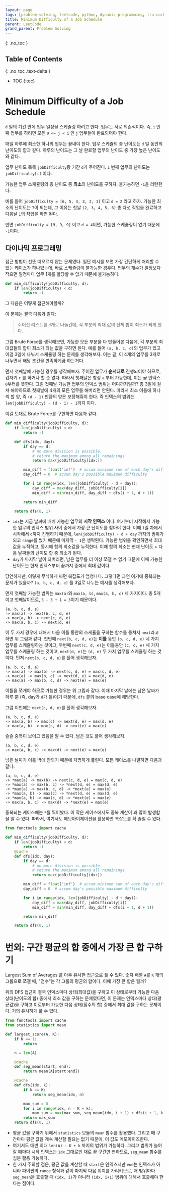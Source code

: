 ```yaml
---
layout: page
tags: [problem-solving, leetcode, python, dynamic-programming, lru-cache]
title: Minimum Difficulty of a Job Schedule
parent: LeetCode
grand_parent: Problem Solving
---
```


{: .no_toc }
## Table of Contents
{: .no_toc .text-delta }
- TOC
{:toc}

# Minimum Difficulty of a Job Schedule
 `d` 일의 기간 안에 업무 일정을 스케쥴링 하려고 한다. 업무는 서로
 의존적이다. 즉, `i` 번째 업무를 하려면 모든 `0 <= j < i` 인 `j`
 업무들이 완료되어야 한다.

 매일 하루에 최소한 하나의 업무는 끝내야 한다. 업무 스케쥴의 총
 난이도는 `d` 일 동안의 난이도의 합과 같다. 하루의 난이도는 그 날
 완료할 업무의 난이도 중 가장 높은 난이도와 같다.

 업무 난이도 목록 `jobDifficulty`랑 기간 `d`가 주어진다. `i` 번째
 업무의 난이도는 `jobDifficulty[i]` 이다.

 가능한 업무 스케쥴링의 총 난이도 중 **최소**의 난이도를
 구하자. 불가능하면 `-1`을 리턴한다.

 예를 들어 `jobDifficulty = [6, 5, 4, 3, 2, 1]` 이고 `d = 2` 라고
 하자. 가능한 최소의 난이도는 `7`이 되는데, 그 이유는 첫날 `(2, 3, 4,
 5, 6)` 총 다섯 작업을 완료하고 다음날 `1`의 작업을 하면 된다.

 반면 `jobDifficulty = [9, 9, 9]` 이고 `d = 4`이면, 가능한 스케쥴링이
 없기 때문에 `-1`이다.

## 다이나믹 프로그래밍
 접근 방법이 선뜻 떠오르지 않는 문제였다. 일단 예시를 보면 가장
 간단하게 처리할 수 있는 케이스가 하나있는데, 바로 스케쥴링이 불가능한
 경우다. 업무의 개수가 일정보다 작으면 일정마다 업무 1개를 할당할 수
 없기 때문에 불가능하다.

```python
def min_difficulty(jobDifficulty, d):
    if len(jobDifficulty) < d:
        return -1
```

 그 다음은 어떻게 접근해야할까?

 이 문제는 결국 다음과 같다:

> 주어진 리스트를 `d`개로 나눌건데, 각 부분의 최대 값의 전체 합이
> 최소가 되게 한다.

 그럼 Brute Force를 생각해보면, 가능한 모든 부분을 다 만들어본 다음에,
 각 부분의 최대값들의 합이 최소가 되는 값을 구하면 된다. 예를 들어
 `(a, b, c, d)`의 업무가 있고 이걸 3일에 나눠서 스케쥴링 하는 문제를
 생각해보자. 이는 곧, 이 4개의 업무를 3개로 나누면서 해당 조건을
 만족하게끔 하는거다.

 먼저 첫째날에 가능한 경우를 생각해보자. 주어진 업무가 **순서대로**
 진행되어야 하므로, 갑자기 `c` 를 하거나 할 순 없다. 따라서 첫째날은
 항상 `a` 부터 가능한데, 이는 곧 인덱스 `0`부터를 뜻한다. 그럼 첫째날
 가능한 업무의 인덱스 범위는 어디까지일까? 총 3일에 걸쳐 해야하므로
 첫째날에 4개의 모든 업무를 해버리면 안된다. 따라서 최소 이틀에 하나
 씩 할 양, 즉 `(d - 1)` 만큼의 양은 보장해줘야 한다. 즉 인덱스의
 범위는 `len(jobDifficulty) - (d - 1) - 1`까지 이다.

 이걸 토대로 Brute Force를 구현하면 다음과 같다.

```python
def min_difficulty(jobDifficulty, d):
    if len(jobDifficulty) < d:
        return -1

    def dfs(idx, day):
        if day == d:
            # no more division is possible.
            # return the maximum among all remainings
            return max(jobDifficulty[idx:])

        min_diff = float('inf')  # accum minimum sum of each day's difficulties
        day_diff = 0  # accum day's possible maximum difficulty

        for i in range(idx, len(jobDifficulty) - d + day)):
            day_diff = max(day_diff, jobDifficulty[i])
            min_diff = min(min_diff, day_diff + dfs(i + 1, d + 1))

        return min_diff

    return dfs(0, 1)
```
 - `idx`는 지금 날짜에 배치 가능한 업무의 **시작 인덱스**
   이다. 여기부터 시작해서 가능한 업무의 인덱스 범위 사이 중에서 가장
   큰 난이도를 찾아야 한다. 이때 `1`일 차에서 시작해서 `d`까지
   진행하기 때문에, `len(jobDifficulty) - d + day` 까지의 범위가 되고
   `range`를 썼기 때문에 마지막 `- 1`은 생략된다. 가능한 범위를
   확인하면서 최대값을 누적하고, 동시에 합의 최소값을 누적한다. 이때
   합의 최소는 현재 난이도 + 다음 날짜들의 난이도 합 중 최소가 된다.
 - `day`가 마지막 날이 되버리면, 남은 업무를 더 이상 쪼갤 수 없기
   때문에 이때 가능한 난이도는 현재 인덱스부터 끝까지 중에서 최대
   값이다.

 당연하지만, 이렇게 무식하게 짜면 복잡도가 엄청나다. 그렇다면 과연
 여기에 중복되는 문제가 있을까? `(a, b, c, d, e)` 를 3일로 나누는
 예시를 생각해보자.

 먼저 첫째날 가능한 범위는 `max(a)`와 `max(a, b)`, `max(a, b, c)` 세
 가지이다. 총 5개이고 첫째날이므로, `5 - 3 + 1 = 3`이기 때문이다.

```
(a, b, c, d, e)
-> max(a) -> next(b, c, d, e)
-> max(a, b) -> next(c, d, e)
-> max(a, b, c) -> next(d, e)
```

 이 두 가지 경우에 대해서 다음 이틀 동안의 스케쥴을 구하는 함수를
 퉁쳐서 `next`라고 하면 위 그림과 같다. 첫번째 `next(b, c, d, e)`는
 **이틀** 동안 `(b, c, d, e)` 네 가지 업무를 스케쥴링하는 것이고,
 두번째 `next(c, d, e)`는 이틀동안 `(c, d, e)` 세 가지 업무를 스케쥴링
 하는 것이고, `next(d, e)`는 `(d, e)` 두 가지 업무를 스케쥴링 하는
 것이다. 먼저 `next(b, c, d, e)`를 풀어 생각해보자.

```
(a, b, c, d, e)
-> max(a) -> max(b) -> next(c, d, e) = max(c, d, e)
-> max(a) -> max(b, c) -> next(d, e) = max(d, e)
-> max(a) -> max(b, c, d) -> next(e) = max(e)
```

 이틀을 쪼개야 하므로 가능한 경우는 위 그림과 같다. 이때 마지막 날에는
 남은 날짜가 하루 뿐 (즉, day가 `d`가 됨)이기 때문에, `dfs` 콜의 base
 case에 해당한다.

 그럼 이번에는 `next(c, d, e)`를 풀어 생각해보자.

```
(a, b, c, d, e)
-> max(a, b) -> max(c) -> next(d, e) = max(d, e)
-> max(a, b) -> max(c, d) -> next(e) = max(e)
```

 슬슬 중복이 보이고 있음을 알 수 있다. 남은 것도 풀어 생각해보자.

```
(a, b, c, d, e)
-> max(a, b, c) -> max(d) -> next(e) = max(e)
```

 남은 날짜가 이틀 밖에 안되기 때문에 자명하게 풀린다. 모든 케이스를
 나열하면 다음과 같다.

```
(a, b, c, d, e)
-> *max(a) -> max(b) -> next(c, d, e) = max(c, d, e)
-> *max(a) -> max(b, c) -> *next(d, e) = max(d, e)
-> *max(a) -> max(b, c, d) -> *next(e) = max(e)
-> *max(a, b) -> max(c) -> *next(d, e) = max(d, e)
-> *max(a, b) -> max(c, d) -> *next(e) = max(e)
-> max(a, b, c) -> max(d) -> *next(e) = max(e)
```

 중복되는 케이스에는 `*`를 찍어놨다. 이 작은 케이스에서도 중복 계산이
 꽤 많이 발생함을 알 수 있다. 따라서, 여기서도 메모아이제이션을
 활용하면 복잡도를 확 줄일 수 있다.

```python
from functools import cache

def min_difficulty(jobDifficulty, d):
    if len(jobDifficulty) < d:
        return -1
    @cache
    def dfs(idx, day):
        if day == d:
            # no more division is possible.
            # return the maximum among all remainings
            return max(jobDifficulty[idx:])

        min_diff = float('inf')  # accum minimum sum of each day's difficulties
        day_diff = 0  # accum day's possible maximum difficulty

        for i in range(idx, len(jobDifficulty) - d + day)):
            day_diff = max(day_diff, jobDifficulty[i])
            min_diff = min(min_diff, day_diff + dfs(i + 1, d + 1))

        return min_diff

    return dfs(0, 1)
```


# 번외: 구간 평균의 합 중에서 가장 큰 합 구하기
 Largest Sum of Averages 를 아주 유사한 접근으로 풀 수 있다. 숫자 배열
 `A`를 `K` 개의 그룹으로 쪼갤 때, "점수"는 각 그룹의 평균의
 합이다. 이때 가장 큰 합은 뭘까?

 위의 DFS 접근이 결국 인덱스마다 상태(최대값)을 구하고 이 상태로부터
 가능한 다음 상태(난이도의 합) 중에서 최소 값을 구하는 문제였다면, 이
 문제는 인덱스마다 상태(평균값)을 구하고 이로부터 가능한 다음
 상태(점수의 합) 중에서 최대 값을 구하는 문제이다. 거의 유사하게 풀 수
 있다.

```python
from functools import cache
from statistics import mean

def largest_score(A, K):
    if K == 1:
        return

    n = len(A)

    @cache
    def seg_mean(start, end):
        return mean(A[start:end])

    @cache
    def dfs(idx, k):
        if k == K:
            return seg_mean(idx, n)

        max_sum = 0
        for i in range(idx, n - K + k):
            max_sum = max(max_sum, seg_mean(idx, i + 1) + dfs(i + 1, k + 1))
        return max_sum
    return dfs(0, 1)
```
 - 평균 값을 구하기 위해서 `statistics` 모듈의 `mean` 함수를
   활용했다. 그리고 매 구간마다 평균 값을 계속 계산할 필요는 없기
   때문에, 이 값도 메모아이즈한다.
 - 여기서도 매번 최대 `len(A) - K + k` 까지의 범위가 가능하다. 그리고
   범위가 늘어갈 때마다 시작 인덱스는 `idx` 그대로인 채로 끝 구간만
   변하므로, `seg_mean` 함수를 십분 활용 가능하다.
 - 한 가지 주의할 점은, 평균 값을 계산할 때 `start`은 인덱스지만
   `end`는 인덱스가 아니라 파이썬의 `range` 형식과 같이 마지막 다음
   위치를 가리키므로, 매 범위마다 `seg_mean`을 호출할 때 `(idx, i)`가
   아니라 `(idx, i+1)` 범위에 대해서 호출해야 한다는 점이다.
